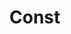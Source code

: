 # Const

<!-- Generated by documentation.js. Update this documentation by updating the source code. -->
